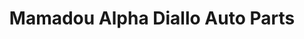 ---
title: "Mamadou Alpha Diallo Auto Parts"
url: /zwedru/mamadou-alpha-diallo-auto-parts/
shop: motorcycle
---